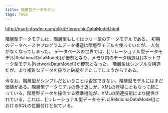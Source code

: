 ```yaml
---
title: 階層型データモデル
tags: TAGS
---
```


http://martinfowler.com/bliki/HierarchicDataModel.html

階層型データモデルは、階層型もしくはツリー型のデータモデルである。
初期のデータベースやプログラムデータ構造は階層型モデルを使っていたが、
人気がなくなってしまった。
データベースの世界では、[[リレーショナル型データモデル|RelationalDataModel]]が優勢となり、メモリ内のデータ構造は[[ネットワーク型モデル|NetworkDataModel]]が優勢となった。
階層型はシンプルな構造だが、より複雑なデータを扱うと破綻をきたしてしまうからである。

今なお、階層型がシンプルだということは否定できない。階層型モデルにはまだ価値がある。階層型データモデルの巻き返しが、XMLの登場にともなって起こっている。階層型データを操作する標準機能が、XMLの関連技術により提供されている。これは、[[リレーショナル型データモデル|RelationaDataModel]]におけるSQLの位置付けと似ている。
